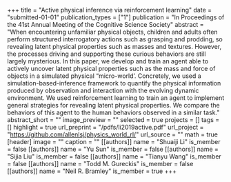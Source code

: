 +++
title = "Active physical inference via reinforcement learning"
date = "submitted-01-01"
publication_types = ["1"]
publication = "In Proceedings of the 41st Annual Meeting of the Cognitive Science Society"
abstract = "When encountering unfamiliar physical objects, children and adults often perform structured interrogatory actions such as grasping and prodding, so revealing latent physical properties such as masses and textures. However, the processes driving and supporting these curious behaviors are still largely mysterious. In this paper, we develop and train an agent able to actively uncover latent physical properties such as the mass and force of objects in a simulated physical “micro-world’. Concretely, we used a simulation-based-inference framework to quantify the physical information produced by observation and interaction with the evolving dynamic environment. We used reinforcement learning to train an agent to implement general strategies for revealing latent physical properties. We compare the behaviors of this agent to the human behaviors observed in a similar task."
abstract_short = ""
image_preview = ""
selected = true
projects = []
tags = []
highlight = true
url_preprint = "/pdfs/li2019active.pdf"
url_project = "https://github.com/allenlsj/physics_world_rl/"
url_source = ""
math = true
[header]
image = ""
caption = ""
[[authors]]
	name = "Shuaiji Li"
	is_member = false
[[authors]]
	name = "Yu Sun"
	is_member = false
[[authors]]
	name = "Sijia Liu"
	is_member = false
[[authors]]
	name = "Tianyu Wang"
	is_member = false
[[authors]]
	name = "Todd M. Gureckis"
	is_member = false
[[authors]]
	name = "Neil R. Bramley"
	is_member = true
+++
